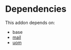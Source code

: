 # Dependencies

This addon depends on:

- base
- [mail](../../odoo-bringout-oca-ocb-mail)
- [uom](../../odoo-bringout-oca-ocb-uom)
